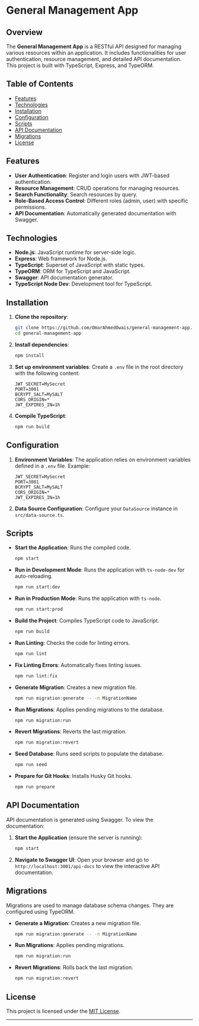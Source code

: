 # General Management App

## Overview

The **General Management App** is a RESTful API designed for managing various resources within an application. It includes functionalities for user authentication, resource management, and detailed API documentation. This project is built with TypeScript, Express, and TypeORM.

## Table of Contents

- [Features](#features)
- [Technologies](#technologies)
- [Installation](#installation)
- [Configuration](#configuration)
- [Scripts](#scripts)
- [API Documentation](#api-documentation)
- [Migrations](#migrations)
- [License](#license)

## Features

- **User Authentication**: Register and login users with JWT-based authentication.
- **Resource Management**: CRUD operations for managing resources.
- **Search Functionality**: Search resources by query.
- **Role-Based Access Control**: Different roles (admin, user) with specific permissions.
- **API Documentation**: Automatically generated documentation with Swagger.

## Technologies

- **Node.js**: JavaScript runtime for server-side logic.
- **Express**: Web framework for Node.js.
- **TypeScript**: Superset of JavaScript with static types.
- **TypeORM**: ORM for TypeScript and JavaScript.
- **Swagger**: API documentation generator.
- **TypeScript Node Dev**: Development tool for TypeScript.

## Installation

1. **Clone the repository**:

   ```bash
   git clone https://github.com/OmarAhmedOwais/general-management-app.git
   cd general-management-app
   ```

2. **Install dependencies**:

   ```bash
   npm install
   ```

3. **Set up environment variables**: Create a `.env` file in the root directory with the following content:

   ```env
   JWT_SECRET=MySecret
   PORT=3001
   BCRYPT_SALT=MySALT
   CORS_ORIGIN=*
   JWT_EXPIRES_IN=1h
   ```

4. **Compile TypeScript**:

   ```bash
   npm run build
   ```

## Configuration

1. **Environment Variables**: The application relies on environment variables defined in a `.env` file. Example:

   ```env
   JWT_SECRET=MySecret
   PORT=3001
   BCRYPT_SALT=MySALT
   CORS_ORIGIN=*
   JWT_EXPIRES_IN=1h
   ```

2. **Data Source Configuration**: Configure your `DataSource` instance in `src/data-source.ts`.

## Scripts

- **Start the Application**: Runs the compiled code.

  ```bash
  npm start
  ```

- **Run in Development Mode**: Runs the application with `ts-node-dev` for auto-reloading.

  ```bash
  npm run start:dev
  ```

- **Run in Production Mode**: Runs the application with `ts-node`.

  ```bash
  npm run start:prod
  ```

- **Build the Project**: Compiles TypeScript code to JavaScript.

  ```bash
  npm run build
  ```

- **Run Linting**: Checks the code for linting errors.

  ```bash
  npm run lint
  ```

- **Fix Linting Errors**: Automatically fixes linting issues.

  ```bash
  npm run lint:fix
  ```

- **Generate Migration**: Creates a new migration file.

  ```bash
  npm run migration:generate -- -n MigrationName
  ```

- **Run Migrations**: Applies pending migrations to the database.

  ```bash
  npm run migration:run
  ```

- **Revert Migrations**: Reverts the last migration.

  ```bash
  npm run migration:revert
  ```

- **Seed Database**: Runs seed scripts to populate the database.

  ```bash
  npm run seed
  ```

- **Prepare for Git Hooks**: Installs Husky Git hooks.

  ```bash
  npm run prepare
  ```

## API Documentation

API documentation is generated using Swagger. To view the documentation:

1. **Start the Application** (ensure the server is running):

   ```bash
   npm start
   ```

2. **Navigate to Swagger UI**: Open your browser and go to `http://localhost:3001/api-docs` to view the interactive API documentation.

## Migrations

Migrations are used to manage database schema changes. They are configured using TypeORM. 

- **Generate a Migration**: Creates a new migration file.

  ```bash
  npm run migration:generate -- -n MigrationName
  ```

- **Run Migrations**: Applies pending migrations.

  ```bash
  npm run migration:run
  ```

- **Revert Migrations**: Rolls back the last migration.

  ```bash
  npm run migration:revert
  ```
  
## License

This project is licensed under the [MIT License](LICENSE).

---
